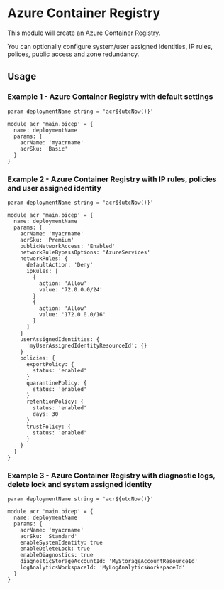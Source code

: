 # Azure Container Registry
This module will create an Azure Container Registry.

You can optionally configure system/user assigned identities, IP rules, polices, public access and zone redundancy.

## Usage

### Example 1 - Azure Container Registry with default settings
``` bicep
param deploymentName string = 'acr${utcNow()}'

module acr 'main.bicep' = {
  name: deploymentName
  params: {
    acrName: 'myacrname'
    acrSku: 'Basic'    
  }
}
```

### Example 2 - Azure Container Registry with IP rules, policies and user assigned identity
``` bicep
param deploymentName string = 'acr${utcNow()}'

module acr 'main.bicep' = {
  name: deploymentName
  params: {
    acrName: 'myacrname'
    acrSku: 'Premium'
    publicNetworkAccess: 'Enabled'
    networkRuleBypassOptions: 'AzureServices'
    networkRules: {
      defaultAction: 'Deny'
      ipRules: [
        {
          action: 'Allow'
          value: '72.0.0.0/24'
        }
        {
          action: 'Allow'
          value: '172.0.0.0/16'
        }
      ]
    }
    userAssignedIdentities: {
      'myUserAssignedIdentityResourceId': {}
    }
    policies: {
      exportPolicy: {
        status: 'enabled'
      }
      quarantinePolicy: {
        status: 'enabled'
      }
      retentionPolicy: {
        status: 'enabled'
        days: 30
      }
      trustPolicy: {
        status: 'enabled'
      }
    }
  }
}
```

### Example 3 - Azure Container Registry with diagnostic logs, delete lock and system assigned identity
``` bicep
param deploymentName string = 'acr${utcNow()}'

module acr 'main.bicep' = {
  name: deploymentName
  params: {
    acrName: 'myacrname'
    acrSku: 'Standard'
    enableSystemIdentity: true
    enableDeleteLock: true
    enableDiagnostics: true
    diagnosticStorageAccountId: 'MyStorageAccountResourceId'
    logAnalyticsWorkspaceId: 'MyLogAnalyticsWorkspaceId'    
  }
}